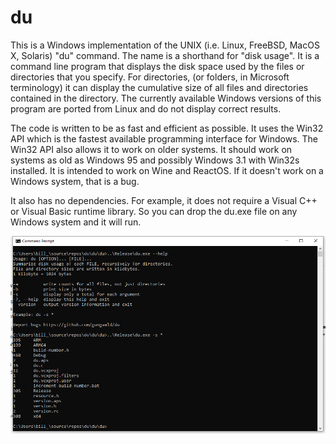 # du
This is a Windows implementation of the UNIX (i.e. Linux, FreeBSD, MacOS X, Solaris) "du" command. The name is a shorthand for "disk usage". It is a command line program that displays the disk space used by the files or directories that you specify. For directories, (or folders, in Microsoft terminology) it can display the cumulative size of all files and directories contained in the directory. The currently available Windows versions of this program are ported from Linux and do not display correct results.

The code is written to be as fast and efficient as possible. It uses the Win32 API which is the fastest available programming interface for Windows. The Win32 API also allows it to work on older systems. It should work on systems as old as Windows 95 and possibly Windows 3.1 with Win32s installed. It is intended to work on Wine and ReactOS. If it doesn't work on a Windows system, that is a bug.

It also has no dependencies. For example, it does not require a Visual C++ or Visual Basic runtime library. So you can drop the du.exe file on any Windows system and it will run.

![Example](du-example-run.png)
